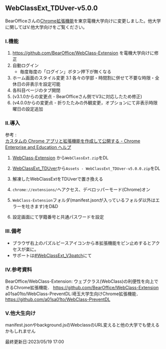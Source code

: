 ## WebClassExt_TDUver-v5.0.0

BearOfficeさんの[Chrome拡張機能](https://github.com/BearOffice/WebClass-Extension)を東京電機大学向けに変更しました。他大学に関してはⅤ.他大学向けをご覧ください。

### Ⅰ.機能
1. https://github.com/BearOffice/WebClass-Extension を電機大学向けに修正
2. 自動ログイン
   - 毎度毎度の「ログイン」ボタン押下が無くなる
3. ホーム画面のスタイル変更
3.1 各々の学部・時間割に併せて不要な時限・全休日の非表示を設定可能
4. 各科目ページのタブ開閉
5. (v3.1.0からの変更点 - BearOfficeさん側でV3に対応したため修正)
6. (v4.0.0からの変更点 - 折りたたみの外観変更，オプションにて非表示時限曜日の設定追加

### Ⅱ.導入

参考 : <br>[カスタムの Chrome アプリと拡張機能を作成して公開する - Chrome Enterprise and Education ヘルプ](https://support.google.com/chrome/a/answer/2714278?hl=ja)

1. [WebClass-Extension](https://github.com/BearOffice/WebClass-Extension/releases) から`WebClassExt.zip`をDL
2. [WebClassExt_TDUver](https://github.com/Kokim-electronics/WebClassExt_TDUver/releases)から`Assets - WebClassExt_TDUver-v5.0.0.zip`をDL
3. 解凍したWebClassExtをTDUverで置き換える
4. `chrome://extensions/`へアクセス、デベロッパーモード(Chrome)オン

5. `WebClass-Extension`フォルダ(manifest.jsonが入っているフォルダ以外はエラーを吐きます)をD&D

6. 設定画面にて学籍番号と共通パスワードを設定

### Ⅲ.備考
- ブラウザ右上のパズルピースアイコンから本拡張機能をピン止めするとアクセスが楽に。
- サポートは[#WebClassExt_V3patch](https://twitter.com/search?q=%23WebClassExt_V3patch)にて

### Ⅳ.参考資料
BearOffice/WebClass-Extension: ウェブクラス(WebClass)の利便性を向上できるChrome拡張機能． https://github.com/BearOffice/WebClass-Extension 
a01sa01to/WebClass-PreventDL:埼玉大学生向けChrome拡張機能． https://github.com/a01sa01to/WebClass-PreventDL

### Ⅴ.他大生向け
manifest.jsonやbackground.jsのWebclassのURL変えると他の大学でも使えるかもしれません

最終更新日:2023/05/19 17:00
